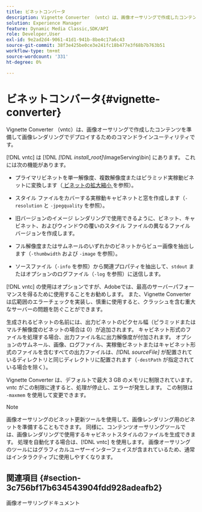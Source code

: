 ```yaml
---
title: ビネットコンバータ
description: Vignette Converter （vntc）は、画像オーサリングで作成したコンテンツを準備して画像レンダリングでデプロイするためのコマンドラインユーティリティです。
solution: Experience Manager
feature: Dynamic Media Classic,SDK/API
role: Developer,User
exl-id: 9e2ad2d4-9061-41d1-941b-8be4c17a6c43
source-git-commit: 38f3e425be0ce3e241fc18b477e3f68b7b763b51
workflow-type: tm+mt
source-wordcount: '331'
ht-degree: 0%

---
```


# ビネットコンバータ{#vignette-converter}

Vignette Converter （vntc）は、画像オーサリングで作成したコンテンツを準備して画像レンダリングでデプロイするためのコマンドラインユーティリティです。

[!DNL vntc] は [!DNL *[!DNL install_root]*\ImageServing\bin] にあります。 これには次の機能があります。

* プライマリビネットを単一解像度、複数解像度またはピラミッド実稼動ビネットに変換します（[ ビネットの拡大縮小 ](../../../../ir-api/vntc/utilities/c-ir-vignette-converter-vntc/c-ir-vignette-scaling.md#concept-e373a29c2f954df98d704c7723804585) を参照）。
* スタイル ファイルをカバーする実稼動キャビネットと窓を作成します（`-resolution` と `-jpegquality` を参照）。

* 旧バージョンのイメージ レンダリングで使用できるように、ビネット、キャビネット、およびウィンドウの覆いのスタイル ファイルの異なるファイル バージョンを作成します。
* フル解像度またはサムネールのいずれかのビネットからビュー画像を抽出します（`-thumbwidth` および `-image` を参照）。
* ソースファイル（`-info` を参照）から関連プロパティを抽出して、`stdout` またはオプションのログファイル（`-log` を参照）に送信します。

[!DNL vntc] の使用はオプションですが、Adobeでは、最高のサーバーパフォーマンスを得るために使用することをお勧めします。 また、Vignette Converter は広範囲のエラーチェックを実装し、慎重に使用すると、クラッシュを含む重大なサーバーの問題を防ぐことができます。

生成されるビネットの名前には、出力ビネットのピクセル幅（ピラミッドまたはマルチ解像度のビネットの場合は 0）が追加されます。 キャビネット形式のファイルを処理する場合、出力ファイル名に出力解像度が付加されます。 オプションのサムネール、画像、ログファイル、実稼働ビネットまたはキャビネット形式のファイルを含むすべての出力ファイルは、*[!DNL sourceFile]* が配置されているディレクトリと同じディレクトリに配置されます（`-destPath` が指定されている場合を除く）。

Vignette Converter は、デフォルトで最大 3 GB のメモリに制限されています。 vntc がこの制限に達すると、処理が停止し、エラーが発生します。 この制限は `-maxmem` を使用して変更できます。

>[!NOTE]
>
>画像オーサリングのビネット更新ツールを使用して、画像レンダリング用のビネットを準備することもできます。 同様に、コンテンツオーサリングツールでは、画像レンダリングで使用するキャビネットスタイルのファイルを生成できます。 処理を自動化する場合は、[!DNL vntc] を使用します。 画像オーサリングのツールにはグラフィカルユーザーインターフェイスが含まれているため、通常はインタラクティブに使用しやすくなります。

## 関連項目 {#section-3c756bf17b634543904fdd928adeafb2}

画像オーサリングドキュメント
